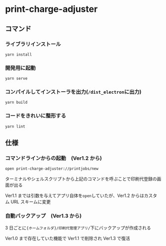 # print-charge-adjuster

## コマンド

### ライブラリインストール

```
yarn install
```

### 開発用に起動

```
yarn serve
```

### コンパイルしてインストーラを出力(`/dist_electron`に出力)

```
yarn build
```

### コードをきれいに整形する

```
yarn lint
```

## 仕様

### コマンドラインからの起動　(Ver1.2 から)

```zsh
open print-charge-adjuster://printjobs/new
```

ターミナルやシェルスクリプトから上記のコマンドを呼ぶことで印刷代登録の画面が出る

Ver1.1 までは引数を与えてアプリ自体を`open`していたが、Ver1.2 からはカスタム URL スキームに変更

### 自動バックアップ　(Ver1.3 から)

3 日ごとに`{ホームフォルダ}/印刷代管理アプリ/`下にバックアップが作成される

Ver1.0 まで存在していた機能で Ver1.1 で削除され Ver1.3 で復活
